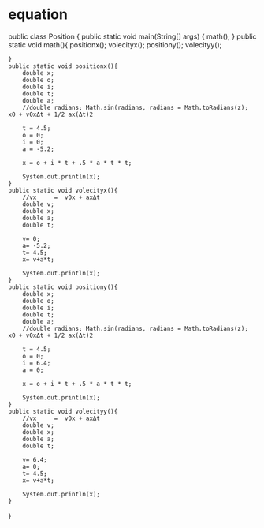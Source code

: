 # equation
public class Position {
    public static void main(String[] args) {
        math();
    }
    public static void math(){
       positionx();
        volecityx();
        positiony();
        volecityy();

    }
    public static void positionx(){
        double x;
        double o;
        double i;
        double t;
        double a;
        //double radians; Math.sin(radians, radians = Math.toRadians(z);	x0 + v0xΔt + 1/2 ax(Δt)2

        t = 4.5;
        o = 0;
        i = 0;
        a = -5.2;

        x = o + i * t + .5 * a * t * t;

        System.out.println(x);
    }
    public static void volecityx(){
        //vx	 = 	v0x + axΔt
        double v;
        double x;
        double a;
        double t;

        v= 0;
        a= -5.2;
        t= 4.5;
        x= v+a*t;

        System.out.println(x);
    }
    public static void positiony(){
        double x;
        double o;
        double i;
        double t;
        double a;
        //double radians; Math.sin(radians, radians = Math.toRadians(z);	x0 + v0xΔt + 1/2 ax(Δt)2

        t = 4.5;
        o = 0;
        i = 6.4;
        a = 0;

        x = o + i * t + .5 * a * t * t;

        System.out.println(x);
    }
    public static void volecityy(){
        //vx	 = 	v0x + axΔt
        double v;
        double x;
        double a;
        double t;

        v= 6.4;
        a= 0;
        t= 4.5;
        x= v+a*t;

        System.out.println(x);
    }
}

